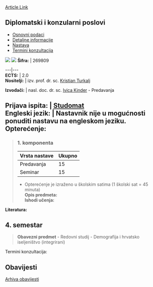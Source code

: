 [Article Link](https://www.fhs.hr/predmet/dkp_a)

## Diplomatski i konzularni poslovi
  * [Osnovni podaci](https://www.fhs.hr/predmet/dkp_a#v1id-904796_406389_1_0 "Osnovni podaci")
  * [Detaljne informacije](https://www.fhs.hr/predmet/dkp_a#v1id-904796_406389_1_1 "Detaljne informacije")
  * [Nastava](https://www.fhs.hr/predmet/dkp_a#v1id-904796_406389_1_2 "Nastava")
  * [Termini konzultacija](https://www.fhs.hr/predmet/dkp_a#v1id-904796_406389_1_3 "Termini konzultacija")


[![](https://www.fhs.hr/img/flags/gif/hr.gif)](https://www.fhs.hr/predmet/dkp_a) [![](https://www.fhs.hr/img/flags/gif/gb.gif)](https://www.fhs.hr/en/course/daca_a)
**Šifra:** |  269809  
  
---|---  
**ECTS:** |  2.0   
**Nositelji:** |  izv. prof. dr. sc. [Kristian Turkalj](https://www.fhs.hr/djelatnik/kristian.turkalj)   
  
**Izvođači:** |  nasl. doc. dr. sc. [Ivica Kinder](https://www.fhs.hr/djelatnik/ivica.kinder) - Predavanja  
  
**Prijava ispita:** |  [Studomat](http://www.isvu.hr/studomat)  
**Engleski jezik:** |  Nastavnik nije u mogućnosti ponuditi nastavu na engleskom jeziku.   
**Opterećenje:**  
---  
> ### 1. komponenta
> | Vrsta nastave | Ukupno  
> ---|---  
> Predavanja | 15  
> Seminar | 15  
> * Opterećenje je izraženo u školskim satima (1 školski sat = 45 minuta)   
**Opis predmeta:**  
> **Ishodi učenja:**  

  
**Literatura:**  

  
**4. semestar**  
---  
> **Obavezni predmet** - Redovni studij - Demografija i hrvatsko iseljeništvo (integrirani)  
>   
Termini konzultacija: 


## Obavijesti
[Arhiva obavijesti](https://www.fhs.hr/predmet/dkp_a?@=21nej#news_124054 "Arhiva obavijesti")
